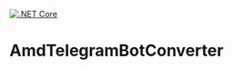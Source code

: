 [![.NET Core](https://github.com/IvanovAndrew/AmdConverterTelegramBot/actions/workflows/dotnet-desktop.yml/badge.svg?branch=master)](https://github.com/IvanovAndrew/AmdConverterTelegramBot/actions/workflows/dotnet-desktop.yml)

# AmdTelegramBotConverter

